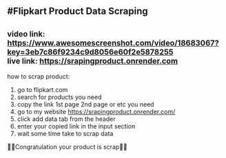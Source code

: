 #Flipkart Product Data Scraping
---------------------------------------------------------------
<small> video link: https://www.awesomescreenshot.com/video/18683067?key=3eb7c86f9234c9d8056e60f2e5878255 </br>
live link: https://srapingproduct.onrender.com </small>
---------------------------------------------------------------------
how to scrap product:
1. go to flipkart.com
2. search for products you need
3. copy the link 1st page 2nd page or etc you need
4. go to my website https://srapingproduct.onrender.com/
5. click add data tab from the header
6. enter your copied link in the input section
7. wait some time take to scrap data

🎉🎉Congratulation  your product is scrap🎉🎉



